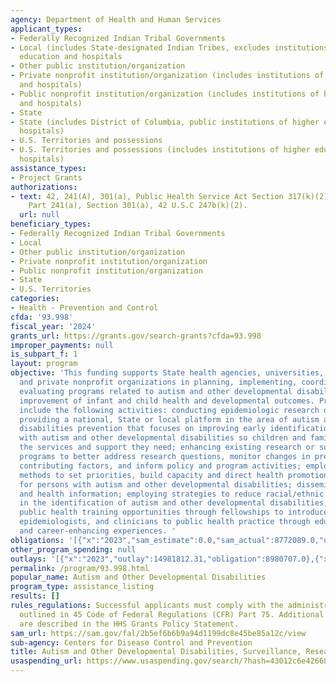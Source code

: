 ```yaml
---
agency: Department of Health and Human Services
applicant_types:
- Federally Recognized Indian Tribal Governments
- Local (includes State-designated Indian Tribes, excludes institutions of higher
  education and hospitals
- Other public institution/organization
- Private nonprofit institution/organization (includes institutions of higher education
  and hospitals)
- Public nonprofit institution/organization (includes institutions of higher education
  and hospitals)
- State
- State (includes District of Columbia, public institutions of higher education and
  hospitals)
- U.S. Territories and possessions
- U.S. Territories and possessions (includes institutions of higher education and
  hospitals)
assistance_types:
- Project Grants
authorizations:
- text: 42, 241(A), 301(a), Public Health Service Act Section 317(k)(2), Title 42,
    Part 241(a), Section 301(a), 42 U.S.C 247b(k)(2).
  url: null
beneficiary_types:
- Federally Recognized Indian Tribal Governments
- Local
- Other public institution/organization
- Private nonprofit institution/organization
- Public nonprofit institution/organization
- State
- U.S. Territories
categories:
- Health - Prevention and Control
cfda: '93.998'
fiscal_year: '2024'
grants_url: https://grants.gov/search-grants?cfda=93.998
improper_payments: null
is_subpart_f: 1
layout: program
objective: 'This funding supports State health agencies, universities, and public
  and private nonprofit organizations in planning, implementing, coordinating, or
  evaluating programs related to autism and other developmental disabilities and the
  improvement of infant and child health and developmental outcomes. Programs may
  include the following activities: conducting epidemiologic research or surveillance;
  providing a national, State or local platform in the area of autism and developmental
  disabilities prevention that focuses on improving early identification of children
  with autism and other developmental disabilities so children and families can get
  the services and support they need; enhancing existing research or surveillance
  programs to better address research questions, monitor changes in prevalence and
  contributing factors, and inform policy and program activities; employing epidemiological
  methods to set priorities, build capacity and direct health promotion interventions
  for persons with autism and other developmental disabilities; disseminating data
  and health information; employing strategies to reduce racial/ethnic disparities
  in the identification of autism and other developmental disabilities; and expanding
  public health training opportunities through fellowships to introduce geneticists,
  epidemiologists, and clinicians to public health practice through education, training
  and career-enhancing experiences. '
obligations: '[{"x":"2023","sam_estimate":0.0,"sam_actual":8772089.0,"usa_spending_actual":8772089.08},{"x":"2024","sam_estimate":0.0,"sam_actual":7930191.0,"usa_spending_actual":0.0},{"x":"2025","sam_estimate":0.0,"sam_actual":8750759.0,"usa_spending_actual":0.0}]'
other_program_spending: null
outlays: '[{"x":"2023","outlay":14981812.31,"obligation":8980707.0},{"x":"2024","outlay":0.0,"obligation":0.0},{"x":"2025","outlay":0.0,"obligation":0.0}]'
permalink: /program/93.998.html
popular_name: Autism and Other Developmental Disabilities
program_type: assistance_listing
results: []
rules_regulations: Successful applicants must comply with the administrative requirements
  outlined in 45 Code of Federal Regulations (CFR) Part 75. Additional requirements
  are described in the HHS Grants Policy Statement.
sam_url: https://sam.gov/fal/2b5ef6b6b9a94d1199dc8e45be85a12c/view
sub-agency: Centers for Disease Control and Prevention
title: Autism and Other Developmental Disabilities, Surveillance, Research, and Prevention
usaspending_url: https://www.usaspending.gov/search/?hash=43012c6e42668c807bb83536f8178cc1
---
```

